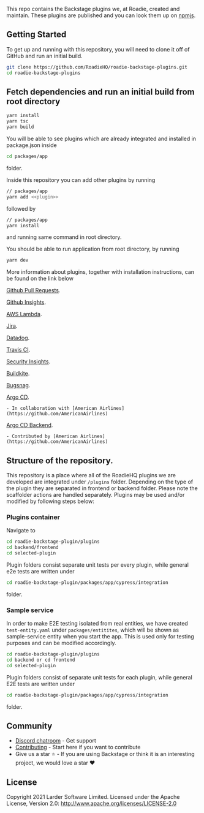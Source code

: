 This repo contains the Backstage plugins we, at Roadie, created and maintain. These plugins are published and you can look them up on [npmjs](https://npmjs.com).


## Getting Started

To get up and running with this repository, you will need to clone it off of GitHub and run an initial build.

```bash
git clone https://github.com/RoadieHQ/roadie-backstage-plugins.git
cd roadie-backstage-plugins
```

## Fetch dependencies and run an initial build from root directory

```bash
yarn install
yarn tsc
yarn build
```

You will be able to see plugins which are already integrated and installed in package.json inside

```bash
cd packages/app
```

folder.


Inside this repository you can add other plugins by running 

```bash
// packages/app
yarn add <<plugin>>
```

followed by 

```bash
// packages/app
yarn install
```
and running same command in root directory.

You should be able to run application from root directory, by running

```bash
yarn dev
```

 More information about plugins, together with installation instructions, can be found on the link below

 [Github Pull Requests](https://www.npmjs.com/package/@roadiehq/backstage-plugin-github-pull-requests).
 
 [Github Insights](https://www.npmjs.com/package/@roadiehq/backstage-plugin-github-insights).

 [AWS Lambda](https://www.npmjs.com/package/@roadiehq/backstage-plugin-aws-lambda). 
 
 [Jira](https://www.npmjs.com/package/@roadiehq/backstage-plugin-jira). 
 
 [Datadog](https://www.npmjs.com/package/@roadiehq/backstage-plugin-datadog). 

 [Travis CI](https://www.npmjs.com/package/@roadiehq/backstage-plugin-travis-ci).

 [Security Insights](https://www.npmjs.com/package/@roadiehq/backstage-plugin-security-insights).

 [Buildkite](https://www.npmjs.com/package/@roadiehq/backstage-plugin-buildkite). 

 [Bugsnag](https://www.npmjs.com/package/@roadiehq/backstage-plugin-bugsnag). 

 [Argo CD](https://www.npmjs.com/package/@roadiehq/backstage-plugin-argo-cd).

    - In collaboration with [American Airlines](https://github.com/AmericanAirlines)

 [Argo CD Backend](https://www.npmjs.com/package/@roadiehq/backstage-plugin-argo-cd-backend).

    - Contributed by [American Airlines](https://github.com/AmericanAirlines)

## Structure of the repository.

This repository is a place where all of the RoadieHQ plugins we are developed are integrated under `/plugins` folder. Depending on the type of the plugin they are separated in frontend or backend folder. Please note the scaffolder actions are handled separately. Plugins may be used and/or modified by following steps below:
 
### Plugins container

Navigate to 

```bash
cd roadie-backstage-plugin/plugins
cd backend/frontend 
cd selected-plugin
```

Plugin folders consist separate unit tests per every plugin, while general e2e tests are written under 

```bash
cd roadie-backstage-plugin/packages/app/cypress/integration
```
folder.

### Sample service

In order to make E2E testing isolated from real entities, we have created `test-entity.yaml` under `packages/entitites`, which will be shown as sample-service entity when you start the app. This is used only for testing purposes and can be modified accordingly.

```bash
cd roadie-backstage-plugin/plugins
cd backend or cd frontend 
cd selected-plugin
```

Plugin folders consist of separate unit tests for each plugin, while general E2E tests are written under 

```bash
cd roadie-backstage-plugin/packages/app/cypress/integration
```
folder.

## Community

- [Discord chatroom](https://discord.gg/d9SJrQR5uH) - Get support 
- [Contributing](https://github.com/RoadieHQ/roadie-backstage-plugins/blob/master/CONTRIBUTING.md) - Start here if you want to contribute
- Give us a star ⭐️ - If you are using Backstage or think it is an interesting project, we would love a star ❤️

## License

 Copyright 2021 Larder Software Limited. Licensed under the Apache License, Version 2.0: http://www.apache.org/licenses/LICENSE-2.0

